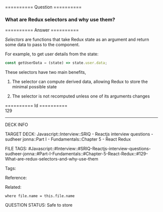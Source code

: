 ========== Question ==========  

### What are Redux selectors and why use them?  

========== Answer ==========  

_Selectors_ are functions that take Redux state as an argument and return some data to pass to the component.

For example, to get user details from the state:

```javascript
const getUserData = (state) => state.user.data;
```

These selectors have two main benefits,

1.  The selector can compute derived data, allowing Redux to store the minimal possible state

2.  The selector is not recomputed unless one of its arguments changes

========== Id ==========  
129

---

DECK INFO

TARGET DECK: Javascript::Interview::SRIQ - Reactjs interview questions - sudheer jonna::Part I - Fundamentals::Chapter 5 - React Redux

FILE TAGS: #Javascript::#Interview::#SRIQ-Reactjs-interview-questions-sudheer-jonna::#Part-I-Fundamentals::#Chapter-5-React-Redux::#129-What-are-redux-selectors-and-why-use-them

Tags:

Reference:

Related:

```dataview
where file.name = this.file.name
```

QUESTION STATUS: Safe to store

